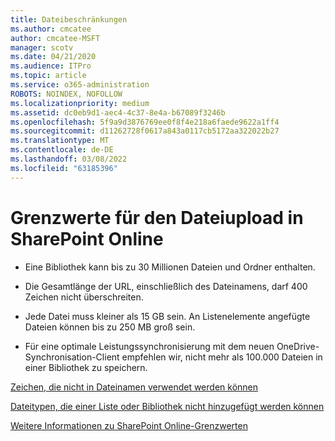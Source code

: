 ```yaml
---
title: Dateibeschränkungen
ms.author: cmcatee
author: cmcatee-MSFT
manager: scotv
ms.date: 04/21/2020
ms.audience: ITPro
ms.topic: article
ms.service: o365-administration
ROBOTS: NOINDEX, NOFOLLOW
ms.localizationpriority: medium
ms.assetid: dc0eb9d1-aec4-4c37-8e4a-b67089f3246b
ms.openlocfilehash: 5f9a9d3876769ee0f8f4e218a6faede9622a1ff4
ms.sourcegitcommit: d11262728f0617a843a0117cb5172aa322022b27
ms.translationtype: MT
ms.contentlocale: de-DE
ms.lasthandoff: 03/08/2022
ms.locfileid: "63185396"
---
```

# <a name="file-upload-limits-in-sharepoint-online"></a>Grenzwerte für den Dateiupload in SharePoint Online

- Eine Bibliothek kann bis zu 30 Millionen Dateien und Ordner enthalten.
    
- Die Gesamtlänge der URL, einschließlich des Dateinamens, darf 400 Zeichen nicht überschreiten.
    
- Jede Datei muss kleiner als 15 GB sein. An Listenelemente angefügte Dateien können bis zu 250 MB groß sein.
    
- Für eine optimale Leistungssynchronisierung mit dem neuen OneDrive-Synchronisation-Client empfehlen wir, nicht mehr als 100.000 Dateien in einer Bibliothek zu speichern. 
    
[Zeichen, die nicht in Dateinamen verwendet werden können](https://go.microsoft.com/fwlink/?linkid=866430)
  
[Dateitypen, die einer Liste oder Bibliothek nicht hinzugefügt werden können](https://go.microsoft.com/fwlink/?linkid=273757)
  
[Weitere Informationen zu SharePoint Online-Grenzwerten](https://go.microsoft.com/fwlink/?linkid=271273)
  


